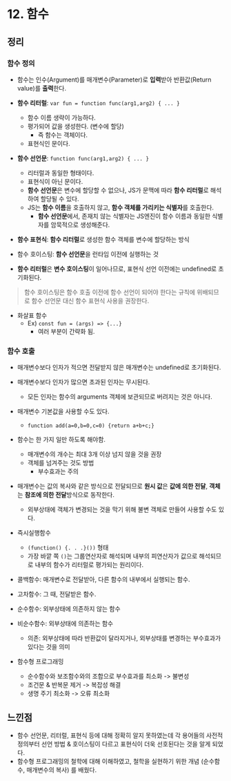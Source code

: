 # 12. 함수

## 정리

### 함수 정의

- 함수는 인수(Argument)를 매개변수(Parameter)로 **입력**받아 반환값(Return value)를 **출력**한다.

- **함수 리터럴**: `var fun = function func(arg1,arg2) { ... }`

  - 함수 이름 생략이 가능하다.
  - 평가되어 값을 생성한다. (변수에 할당)
    - 즉 함수는 객체이다.
  - 표현식인 문이다.

- **함수 선언문**: `function func(arg1,arg2) { ... }`

  - 리터럴과 동일한 형태이다.
  - 표현식이 아닌 문이다.
  - **함수 선언문**은 변수에 할당할 수 없으나, JS가 문맥에 따라 **함수 리터럴**로 해석하여 할당될 수 있다.
  - JS는 **함수 이름**을 호출하지 않고, **함수 객체를 가리키는 식별자**를 호출한다.
    - **함수 선언문**에서, 존재치 않는 식별자는 JS엔진이 함수 이름과 동일한 식별자를 암묵적으로 생성해준다.

- **함수 표현식**: **함수 리터럴**로 생성한 함수 객체를 변수에 할당하는 방식

- 함수 호이스팅: **함수 선언문**을 런타임 이전에 실행하는 것
- **함수 리터럴**은 **변수 호이스팅**이 일어나므로, 표현식 선언 이전에는 undefined로 초기화된다.

> 함수 호이스팅은 함수 호출 이전에 함수 선언이 되어야 한다는 규칙에 위배되므로 함수 선언문 대신 함수 표현식 사용을 권장한다.

- 화살표 함수
  - Ex) `const fun = (args) => {...}`
    - 여러 부분이 간략화 됨.

### 함수 호출

- 매개변수보다 인자가 적으면 전달받지 않은 매개변수는 undefined로 초기화된다.
- 매개변수보다 인자가 많으면 초과된 인자는 무시된다.
  - 모든 인자는 함수의 arguments 객체에 보관되므로 버려지는 것은 아니다.
- 매개변수 기본값을 사용할 수도 있다.

  - `function add(a=0,b=0,c=0) {return a+b+c;}`

- 함수는 한 가지 일만 하도록 해야함.

  - 매개변수의 개수는 최대 3개 이상 넘지 않을 것을 권장
  - 객체를 넘겨주는 것도 방법
    - 부수효과는 주의

- 매개변수는 값의 복사와 같은 방식으로 전달되므로 **원시 값**은 **값에 의한 전달**, **객체**는 **참조에 의한 전달**방식으로 동작한다.

  - 외부상태에 객체가 변경되는 것을 막기 위해 불변 객체로 만들어 사용할 수도 있다.

- 즉시실행함수

  - `(function() {. . .}())` 형태
  - 가장 바깥 쪽 `()`는 그룹연산자로 해석되며 내부의 피연산자가 값으로 해석되므로 내부의 함수가 리터럴로 평가되는 원리이다.

- 콜백함수: 매개변수로 전달받아, 다른 함수의 내부에서 실행되는 함수.
- 고차함수: 그 때, 전달받은 함수.

- 순수함수: 외부상태에 의존하지 않는 함수
- 비순수함수: 외부상태에 의존하는 함수

  - 의존: 외부상태에 따라 반환값이 달라지거나, 외부상태를 변경하는 부수효과가 있다는 것을 의미

- 함수형 프로그래밍
  - 순수함수와 보조함수와의 조합으로 부수효과를 최소화 -> 불변성
  - 조건문 & 반복문 제거 -> 복잡성 해결
  - 생명 주기 최소화 -> 오류 최소화

## 느낀점

- 함수 선언문, 리터럴, 표현식 등에 대해 정확히 알지 못하였는데 각 용어들의 사전적 정의부터 선언 방법 & 호이스팅이 다르고 표현식이 더욱 선호된다는 것을 알게 되었다.
- 함수형 프로그래밍의 철학에 대해 이해하였고, 철학을 실현하기 위한 개념 (순수함수, 매개변수의 복사) 를 배웠다.
